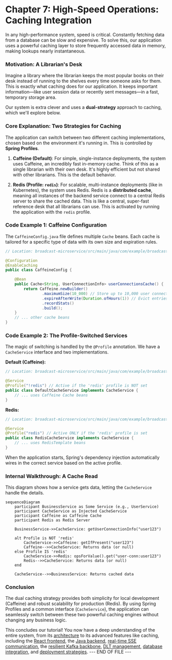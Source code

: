 # Chapter 7: High-Speed Operations: Caching Integration

In any high-performance system, speed is critical. Constantly fetching data from a database can be slow and expensive. To solve this, our application uses a powerful caching layer to store frequently accessed data in memory, making lookups nearly instantaneous.

### Motivation: A Librarian's Desk

Imagine a library where the librarian keeps the most popular books on their desk instead of running to the shelves every time someone asks for them. This is exactly what caching does for our application. It keeps important information—like user session data or recently sent messages—in a fast, temporary storage area.

Our system is extra clever and uses a **dual-strategy** approach to caching, which we'll explore below.

### Core Explanation: Two Strategies for Caching

The application can switch between two different caching implementations, chosen based on the environment it's running in. This is controlled by **Spring Profiles**.

1.  **Caffeine (Default)**: For simple, single-instance deployments, the system uses Caffeine, an incredibly fast in-memory cache. Think of this as a single librarian with their own desk. It's highly efficient but not shared with other librarians. This is the default behavior.

2.  **Redis (Profile: `redis`)**: For scalable, multi-instance deployments (like in Kubernetes), the system uses Redis. Redis is a **distributed cache**, meaning all instances of the backend service connect to a central Redis server to share the cached data. This is like a central, super-fast reference desk that all librarians can use. This is activated by running the application with the `redis` profile.

### Code Example 1: Caffeine Configuration

The `CaffeineConfig.java` file defines multiple `Cache` beans. Each cache is tailored for a specific type of data with its own size and expiration rules.

```java
// Location: broadcast-microservice/src/main/java/com/example/broadcast/shared/config/CaffeineConfig.java

@Configuration
@EnableCaching
public class CaffeineConfig {

    @Bean
    public Cache<String, UserConnectionInfo> userConnectionsCache() {
        return Caffeine.newBuilder()
                .maximumSize(10_000) // Store up to 10,000 user connections
                .expireAfterWrite(Duration.ofHours(1)) // Evict entries after 1 hour
                .recordStats()
                .build();
    }
    // ... other cache beans
}
```

### Code Example 2: The Profile-Switched Services

The magic of switching is handled by the `@Profile` annotation. We have a `CacheService` interface and two implementations.

**Default (Caffeine):**
```java
// Location: broadcast-microservice/src/main/java/com/example/broadcast/shared/service/cache/DefaultCacheService.java

@Service
@Profile("!redis") // Active if the 'redis' profile is NOT set
public class DefaultCacheService implements CacheService {
    // ... uses Caffeine Cache beans
}
```

**Redis:**
```java
// Location: broadcast-microservice/src/main/java/com/example/broadcast/shared/service/cache/RedisCacheService.java

@Service
@Profile("redis") // Active ONLY if the 'redis' profile is set
public class RedisCacheService implements CacheService {
    // ... uses RedisTemplate beans
}
```
When the application starts, Spring's dependency injection automatically wires in the correct service based on the active profile.

### Internal Walkthrough: A Cache Read

This diagram shows how a service gets data, letting the `CacheService` handle the details.

```mermaid
sequenceDiagram
    participant BusinessService as Some Service (e.g., UserService)
    participant CacheService as Injected CacheService
    participant Caffeine as Caffeine Cache
    participant Redis as Redis Server

    BusinessService->>CacheService: getUserConnectionInfo("user123")

    alt Profile is NOT 'redis'
        CacheService->>Caffeine: getIfPresent("user123")
        Caffeine-->>CacheService: Returns data (or null)
    else Profile IS 'redis'
        CacheService->>Redis: opsForValue().get("user-conn:user123")
        Redis-->>CacheService: Returns data (or null)
    end

    CacheService-->>BusinessService: Returns cached data
```

### Conclusion

The dual caching strategy provides both simplicity for local development (Caffeine) and robust scalability for production (Redis). By using Spring Profiles and a common interface (`CacheService`), the application can seamlessly switch between these two powerful caching engines without changing any business logic.

This concludes our tutorial! You now have a deep understanding of the entire system, from its [architecture](01_system_architecture.md) to its advanced features like caching, including the [React frontend](02_react_frontend.md), the [Java backend](03_java_microservice.md), [real-time SSE communication](04_server_sent_events.md), the [resilient Kafka backbone](05_kafka_integration.md), [DLT management](06_dlt_management.md), [database integration](08_database_integration.md), and [deployment strategies](09_deployment.md).
--- END OF FILE ---
